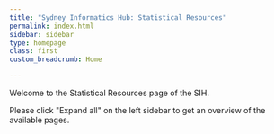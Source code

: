 ```yaml
---
title: "Sydney Informatics Hub: Statistical Resources"
permalink: index.html
sidebar: sidebar
type: homepage
class: first
custom_breadcrumb: Home

---
```


Welcome to the Statistical Resources page of the SIH. 

Please click "Expand all" on the left sidebar to get an overview of the available pages.

